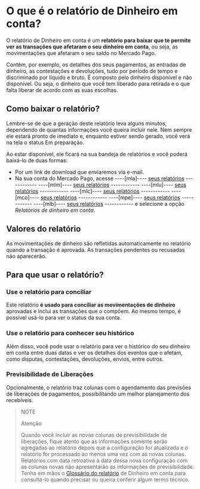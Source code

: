 # O que é o relatório de Dinheiro em conta?

O relatório de Dinheiro em conta é um **relatório para baixar que te permite ver as transações que afetaram o seu dinheiro em conta**, ou seja, as movimentações que afetaram o seu saldo no Mercado Pago.

Contém, por exemplo, os detalhes dos seus pagamentos, as entradas de dinheiro, as contestações e devoluções, tudo por período de tempo e discriminado por líquido e bruto. É composto pelo dinheiro disponível e não disponível. Ou seja, o dinheiro que você tem liberado para retirada e o que falta liberar de acordo com as suas escolhas.

## Como baixar o relatório?

Lembre-se de que a geração deste relatório leva alguns minutos, dependendo de quantas informações você queira incluir nele. Nem sempre ele estará pronto de imediato e, enquanto estiver sendo gerado, você verá na tela o status Em preparação.

Ao estar disponível, ele ficará na sua bandeja de relatórios e você poderá baixá-lo de duas formas: 

* Por um link de download que enviaremos via e-mail.
* Na sua conta do Mercado Pago, acesse ----[mla]---- [seus relatórios](https://www.mercadopago.com.ar/balance/reports?page=1#!/settlement-report) ------------ ----[mlm]---- [seus relatórios](https://www.mercadopago.com.mx/balance/reports?page=1#!/settlement-report) ------------ ----[mlu]---- [seus relatórios](https://www.mercadopago.com.uy/balance/reports?page=1#!/settlement-report) ------------ ----[mlc]---- [seus relatórios](https://www.mercadopago.cl/balance/reports?page=1#!/settlement-report) ------------ ----[mco]---- [seus relatórios](https://www.mercadopago.com.co/balance/reports?page=1#!/settlement-report) ------------ ----[mpe]---- [seus relatórios](https://www.mercadopago.com.pe/balance/reports?page=1#!/settlement-report) ------------ ----[mlb]---- [seus relatórios](https://www.mercadopago.com.br/balance/reports?page=1#!/settlement-report) ------------ e selecione a opção *Relatórios de dinheiro em conta*.

## Valores do relatório

As movimentações de dinheiro são refletidas automaticamente no relatório quando a transação é aprovada. As transações pendentes ou recusadas não aparecerão.

## Para que usar o relatório?

### Use o relatório para conciliar

Este relatório **é usado para conciliar as movimentações de dinheiro** aprovadas e inclui as transações que o compõem. Ao mesmo tempo, é possível usá-lo para ver o status da sua conta.

### Use o relatório para conhecer seu histórico

Além disso, você pode usar o relatório para ver o histórico do seu dinheiro em conta entre duas datas e ver os detalhes dos eventos que o afetam, como disputas, contestações, devoluções, envios, entre outros.

### Previsibilidade de Liberações

Opcionalmente, o relatório traz colunas com o agendamento das previsões de liberações de pagamentos, possibilitando um melhor planejamento dos recebíveis.

> NOTE
>
> Atenção
>
> Quando você incluir as novas colunas de previsibilidade de liberações, fique atento que as informações somente serão agregadas ao relatório depois que a configuração for atualizada e o relatório for processado ao menos uma vez com as novas colunas. Relatórios com data retroativa à data dessa nova configuração com as colunas novas não apresentarão as informações de previsibilidade.
> <br/>
> Tenha em mãos o [Glossário do relatório](/developers/pt/guides/additional-content/reports/account-money/glossary) de Dinheiro em conta para consultá-lo quando precisar ou queira conferir algum termo técnico.